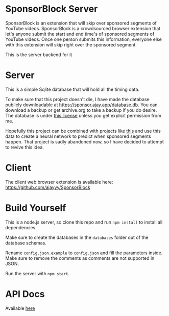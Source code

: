 # SponsorBlock Server

SponsorBlock is an extension that will skip over sponsored segments of YouTube videos. SponsorBlock is a crowdsourced browser extension that let's anyone submit the start and end time's of sponsored segments of YouTube videos. Once one person submits this information, everyone else with this extension will skip right over the sponsored segment.

This is the server backend for it

# Server

This is a simple Sqlite database that will hold all the timing data.

To make sure that this project doesn't die, I have made the database publicly downloadable at https://sponsor.ajay.app/database.db. You can download a backup or get archive.org to take a backup if you do desire. The database is under [this license](https://creativecommons.org/licenses/by-nc-sa/4.0/) unless you get explicit permission from me.

Hopefully this project can be combined with projects like [this](https://github.com/Sponsoff/sponsorship_remover) and use this data to create a neural network to predict when sponsored segments happen. That project is sadly abandoned now, so I have decided to attempt to revive this idea.

# Client

The client web browser extension is available here: https://github.com/ajayyy/SponsorBlock

# Build Yourself

This is a node.js server, so clone this repo and run `npm install` to install all dependencies.

Make sure to create the databases in the `databases` folder out of the database schemas.

Rename `config.json.example` to `config.json` and fill the parameters inside. Make sure to remove the comments as comments are not supported in JSON.

Run the server with `npm start`.

# API Docs

Available [here](https://github.com/ajayyy/SponsorBlock/wiki/API-Docs)
